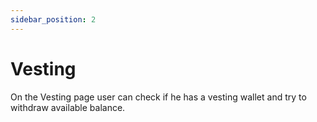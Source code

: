 ```yaml
---
sidebar_position: 2
---
```


# Vesting

On the Vesting page user can check if he has a vesting wallet and try to withdraw available balance.
